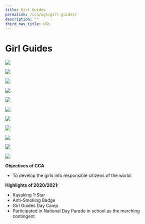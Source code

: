 ```yaml
---
title: Girl Guides
permalink: /cca/ugs/girl-guides/
description: ""
third_nav_title: UGs
---
```

# **Girl Guides**

![](/images/Enrolment-Games-2-1024x768.jpg)

![](/images/Enrolment-Games-3-1024x768.jpg)

![](/images/Enrolment-Games-4-1024x768.jpg)

![](/images/Grp-1-1024x768.jpg)

![](/images/NDP-2020-Contingent-1024x768.jpg)

![](/images/GG-Mag-7.jpeg)

![](/images/GG-Mag-8-1024x768.jpeg)

![](/images/GG-Mag-3-1024x768.jpeg)

![](/images/GG-Mag-4-1024x768.jpeg)

![](/images/GG-Mag-5-1024x768.jpeg)

![](/images/GG-Mag-6-1024x768.jpeg)

**Objectives of CCA**

*   To develop the girls into responsible citizens of the world.

**Highlights of 2020/2021:**

*   Kayaking 1-Star
*   Anti-Smoking Badge
*   Girl Guides Day Camp
*   Participated in National Day Parade in school as the marching contingent